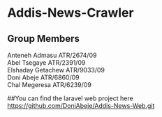 # Addis-News-Crawler
## Group Members
Anteneh Admasu ATR/2674/09 <br>
Abel Tsegaye ATR/2391/09 <br>
Elshaday Getachew ATR/9033/09 <br>
Doni Abeje ATR/6860/09 <br>
Chal Megeresa ATR/6239/09

##You can find the laravel web project here https://github.com/DoniAbeje/Addis-News-Web.git
